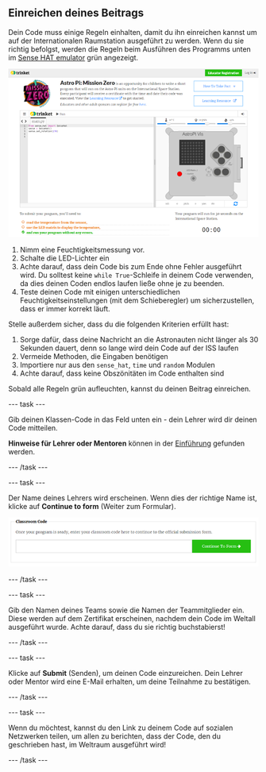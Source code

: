 ## Einreichen deines Beitrags

Dein Code muss einige Regeln einhalten, damit du ihn einreichen kannst um auf der Internationalen Raumstation ausgeführt zu werden. Wenn du sie richtig befolgst, werden die Regeln beim Ausführen des Programms unten im [Sense HAT emulator](https://trinket.io/mission-zero) grün angezeigt.

![A screenshot of the Mission Zero Trinket pages showing the submission button and the criteria checks on the left. The top two ("read humidity" and "use the LEDs") are in orange text, the bottom one ("runs without any errors") is green ](images/validation.png)

1. Nimm eine Feuchtigkeitsmessung vor.
1. Schalte die LED-Lichter ein
1. Achte darauf, dass dein Code bis zum Ende ohne Fehler ausgeführt wird. Du solltest keine `while True`-Schleife in deinem Code verwenden, da dies deinen Coden endlos laufen ließe ohne je zu beenden.
1. Teste deinen Code mit einigen unterschiedlichen Feuchtigkeitseinstellungen (mit dem Schieberegler) um sicherzustellen, dass er immer korrekt läuft.

Stelle außerdem sicher, dass du die folgenden Kriterien erfüllt hast:

1. Sorge dafür, dass deine Nachricht an die Astronauten nicht länger als 30 Sekunden dauert, denn so lange wird dein Code auf der ISS laufen
1. Vermeide Methoden, die Eingaben benötigen
1. Importiere nur aus den `sense_hat`, `time` und `random` Modulen
1. Achte darauf, dass keine Obszönitäten im Code enthalten sind

Sobald alle Regeln grün aufleuchten, kannst du deinen Beitrag einreichen.

--- task ---

Gib deinen Klassen-Code in das Feld unten ein - dein Lehrer wird dir deinen Code mitteilen.

**Hinweise für Lehrer oder Mentoren** können in der [Einführung](https://projects.raspberrypi.org/de-DE/projects/astro-pi-mission-zero/1) gefunden werden.

--- /task ---

--- task ---

Der Name deines Lehrers wird erscheinen. Wenn dies der richtige Name ist, klicke auf **Continue to form** (Weiter zum Formular).

![Weiter zum Formular](images/continue-to-form.png)

--- /task ---

--- task ---

Gib den Namen deines Teams sowie die Namen der Teammitglieder ein. Diese werden auf dem Zertifikat erscheinen, nachdem dein Code im Weltall ausgeführt wurde. Achte darauf, dass du sie richtig buchstabierst!

--- /task ---

--- task ---

Klicke auf **Submit** (Senden), um deinen Code einzureichen. Dein Lehrer oder Mentor wird eine E-Mail erhalten, um deine Teilnahme zu bestätigen.

--- /task ---

--- task ---

Wenn du möchtest, kannst du den Link zu deinem Code auf sozialen Netzwerken teilen, um allen zu berichten, dass der Code, den du geschrieben hast, im Weltraum ausgeführt wird!

--- /task ---
